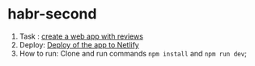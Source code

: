 # habr-second
1. Task : [create a web app with reviews](https://drive.google.com/drive/folders/1rcoG2pfSpEHhrV4DOtCs8tkCEHykDx7p)
2. Deploy: [Deploy of the app to Netlify](https://tangerine-otter-4997b3.netlify.app/)
3. How to run: Clone and run commands `npm install` and `npm run dev`;